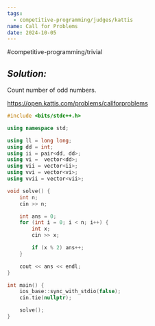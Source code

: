 ```yaml
---
tags:
  - competitive-programming/judges/kattis
name: Call for Problems
date: 2024-10-05
---
```

#competitive-programming/trivial 
## _Solution:_
Count number of odd numbers.

https://open.kattis.com/problems/callforproblems
```cpp
#include <bits/stdc++.h>

using namespace std;

using ll = long long;
using dd = int;
using ii = pair<dd, dd>;
using vi =  vector<dd>;
using vii = vector<ii>;
using vvi = vector<vi>;
using vvii = vector<vii>;

void solve() {
    int n;
    cin >> n;

    int ans = 0;
    for (int i = 0; i < n; i++) {
        int x;
        cin >> x;

        if (x % 2) ans++;
    }

    cout << ans << endl;
}

int main() {
    ios_base::sync_with_stdio(false);
    cin.tie(nullptr);

    solve();
}
```